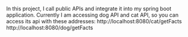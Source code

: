In this project, I call public APIs and integrate it into my spring boot application.
Currently I am accessing dog API and cat API, so you can access its api with these addresses:
http://localhost:8080/cat/getFacts
http://localhost:8080/dog/getFacts
